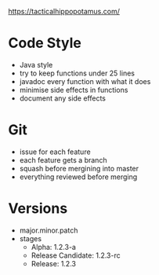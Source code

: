 https://tacticalhippopotamus.com/

# Code Style
* Java style
* try to keep functions under 25 lines
* javadoc every function with what it does
* minimise side effects in functions
* document any side effects

# Git
* issue for each feature
* each feature gets a branch
* squash before mergining into master
* everything reviewed before merging

# Versions
* major.minor.patch
* stages
  * Alpha: 1.2.3-a
  * Release Candidate: 1.2.3-rc
  * Release: 1.2.3
